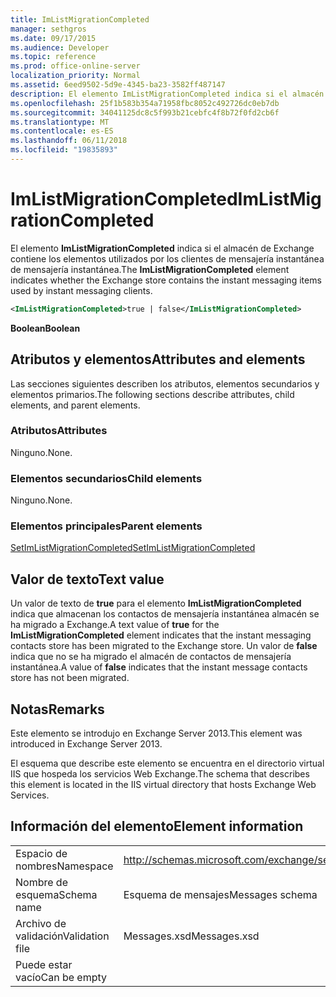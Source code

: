```yaml
---
title: ImListMigrationCompleted
manager: sethgros
ms.date: 09/17/2015
ms.audience: Developer
ms.topic: reference
ms.prod: office-online-server
localization_priority: Normal
ms.assetid: 6eed9502-5d9e-4345-ba23-3582ff487147
description: El elemento ImListMigrationCompleted indica si el almacén de Exchange contiene los elementos de mensajería instantáneos utilizados por los clientes de mensajería instantánea.
ms.openlocfilehash: 25f1b583b354a71958fbc8052c492726dc0eb7db
ms.sourcegitcommit: 34041125dc8c5f993b21cebfc4f8b72f0fd2cb6f
ms.translationtype: MT
ms.contentlocale: es-ES
ms.lasthandoff: 06/11/2018
ms.locfileid: "19835893"
---
```

# <a name="imlistmigrationcompleted"></a><span data-ttu-id="2a2b3-103">ImListMigrationCompleted</span><span class="sxs-lookup"><span data-stu-id="2a2b3-103">ImListMigrationCompleted</span></span>

<span data-ttu-id="2a2b3-104">El elemento **ImListMigrationCompleted** indica si el almacén de Exchange contiene los elementos utilizados por los clientes de mensajería instantánea de mensajería instantánea.</span><span class="sxs-lookup"><span data-stu-id="2a2b3-104">The **ImListMigrationCompleted** element indicates whether the Exchange store contains the instant messaging items used by instant messaging clients.</span></span> 
  
```XML
<ImListMigrationCompleted>true | false</ImListMigrationCompleted>
```

 <span data-ttu-id="2a2b3-105">**Boolean**</span><span class="sxs-lookup"><span data-stu-id="2a2b3-105">**Boolean**</span></span>
## <a name="attributes-and-elements"></a><span data-ttu-id="2a2b3-106">Atributos y elementos</span><span class="sxs-lookup"><span data-stu-id="2a2b3-106">Attributes and elements</span></span>

<span data-ttu-id="2a2b3-107">Las secciones siguientes describen los atributos, elementos secundarios y elementos primarios.</span><span class="sxs-lookup"><span data-stu-id="2a2b3-107">The following sections describe attributes, child elements, and parent elements.</span></span>
  
### <a name="attributes"></a><span data-ttu-id="2a2b3-108">Atributos</span><span class="sxs-lookup"><span data-stu-id="2a2b3-108">Attributes</span></span>

<span data-ttu-id="2a2b3-109">Ninguno.</span><span class="sxs-lookup"><span data-stu-id="2a2b3-109">None.</span></span>
  
### <a name="child-elements"></a><span data-ttu-id="2a2b3-110">Elementos secundarios</span><span class="sxs-lookup"><span data-stu-id="2a2b3-110">Child elements</span></span>

<span data-ttu-id="2a2b3-111">Ninguno.</span><span class="sxs-lookup"><span data-stu-id="2a2b3-111">None.</span></span>
  
### <a name="parent-elements"></a><span data-ttu-id="2a2b3-112">Elementos principales</span><span class="sxs-lookup"><span data-stu-id="2a2b3-112">Parent elements</span></span>

[<span data-ttu-id="2a2b3-113">SetImListMigrationCompleted</span><span class="sxs-lookup"><span data-stu-id="2a2b3-113">SetImListMigrationCompleted</span></span>](setimlistmigrationcompleted.md)
  
## <a name="text-value"></a><span data-ttu-id="2a2b3-114">Valor de texto</span><span class="sxs-lookup"><span data-stu-id="2a2b3-114">Text value</span></span>

<span data-ttu-id="2a2b3-115">Un valor de texto de **true** para el elemento **ImListMigrationCompleted** indica que almacenan los contactos de mensajería instantánea almacén se ha migrado a Exchange.</span><span class="sxs-lookup"><span data-stu-id="2a2b3-115">A text value of **true** for the **ImListMigrationCompleted** element indicates that the instant messaging contacts store has been migrated to the Exchange store.</span></span> <span data-ttu-id="2a2b3-116">Un valor de **false** indica que no se ha migrado el almacén de contactos de mensajería instantánea.</span><span class="sxs-lookup"><span data-stu-id="2a2b3-116">A value of **false** indicates that the instant message contacts store has not been migrated.</span></span> 
  
## <a name="remarks"></a><span data-ttu-id="2a2b3-117">Notas</span><span class="sxs-lookup"><span data-stu-id="2a2b3-117">Remarks</span></span>

<span data-ttu-id="2a2b3-118">Este elemento se introdujo en Exchange Server 2013.</span><span class="sxs-lookup"><span data-stu-id="2a2b3-118">This element was introduced in Exchange Server 2013.</span></span>
  
<span data-ttu-id="2a2b3-119">El esquema que describe este elemento se encuentra en el directorio virtual IIS que hospeda los servicios Web Exchange.</span><span class="sxs-lookup"><span data-stu-id="2a2b3-119">The schema that describes this element is located in the IIS virtual directory that hosts Exchange Web Services.</span></span>
  
## <a name="element-information"></a><span data-ttu-id="2a2b3-120">Información del elemento</span><span class="sxs-lookup"><span data-stu-id="2a2b3-120">Element information</span></span>

|||
|:-----|:-----|
|<span data-ttu-id="2a2b3-121">Espacio de nombres</span><span class="sxs-lookup"><span data-stu-id="2a2b3-121">Namespace</span></span>  <br/> |http://schemas.microsoft.com/exchange/services/2006/messages  <br/> |
|<span data-ttu-id="2a2b3-122">Nombre de esquema</span><span class="sxs-lookup"><span data-stu-id="2a2b3-122">Schema name</span></span>  <br/> |<span data-ttu-id="2a2b3-123">Esquema de mensajes</span><span class="sxs-lookup"><span data-stu-id="2a2b3-123">Messages schema</span></span>  <br/> |
|<span data-ttu-id="2a2b3-124">Archivo de validación</span><span class="sxs-lookup"><span data-stu-id="2a2b3-124">Validation file</span></span>  <br/> |<span data-ttu-id="2a2b3-125">Messages.xsd</span><span class="sxs-lookup"><span data-stu-id="2a2b3-125">Messages.xsd</span></span>  <br/> |
|<span data-ttu-id="2a2b3-126">Puede estar vacío</span><span class="sxs-lookup"><span data-stu-id="2a2b3-126">Can be empty</span></span>  <br/> ||
   

